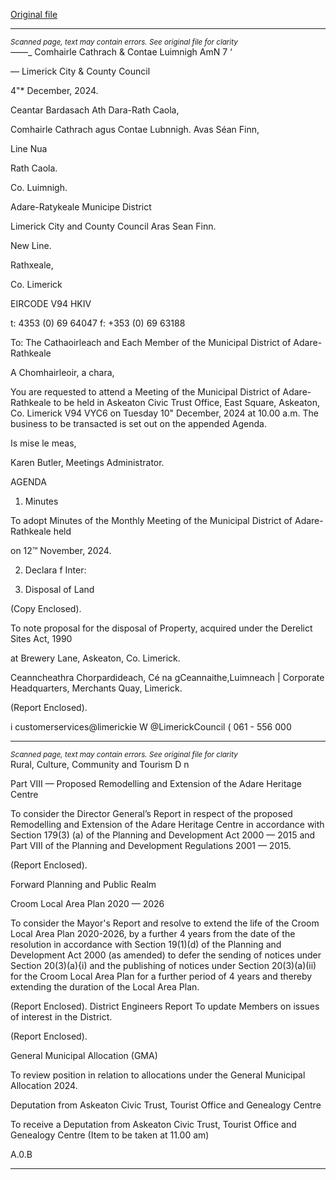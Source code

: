 [Original file](https://www.limerick.ie/sites/default/files/media/documents/2024-12/16-correspondence-september-2024.pdf)

---
*<small>Scanned page, text may contain errors. See original file for clarity</small>*  
_—_—_ Comhairle Cathrach
& Contae Luimnigh
AmN 7 ‘

— Limerick City
& County Council

4"* December, 2024.

Ceantar Bardasach Ath Dara-Rath Caola,

Comhairle Cathrach agus Contae Lubnnigh.
Avas Séan Finn,

Line Nua

Rath Caola.

Co. Luimnigh.

Adare-Ratykeale Municipe District

Limerick City and County Council
Aras Sean Finn.

New Line.

Rathxeale,

Co. Limerick

EIRCODE V94 HKIV

t: 4353 (0) 69 64047
f: +353 (0) 69 63188

To: The Cathaoirleach and Each Member of the Municipal District of Adare-Rathkeale

A Chomhairleoir, a chara,

You are requested to attend a Meeting of the Municipal District of Adare-Rathkeale to be held in
Askeaton Civic Trust Office, East Square, Askeaton, Co. Limerick V94 VYC6 on Tuesday 10"
December, 2024 at 10.00 a.m. The business to be transacted is set out on the appended Agenda.

Is mise le meas,

Karen Butler,
Meetings Administrator.

AGENDA

1. Minutes

To adopt Minutes of the Monthly Meeting of the Municipal District of Adare-Rathkeale held

on 12™ November, 2024.

2. Declara f Inter:

3. Disposal of Land

(Copy Enclosed).

To note proposal for the disposal of Property, acquired under the Derelict Sites Act, 1990

at Brewery Lane, Askeaton, Co. Limerick.

Ceanncheathra Chorpardideach, Cé na gCeannaithe,Luimneach |
Corporate Headquarters, Merchants Quay, Limerick.

(Report Enclosed).

i customerservices@limerickie
W @LimerickCouncil
( 061 - 556 000


---
*<small>Scanned page, text may contain errors. See original file for clarity</small>*  
Rural, Culture, Community and Tourism D n

Part VIII — Proposed Remodelling and Extension of the Adare Heritage Centre

To consider the Director General’s Report in respect of the proposed Remodelling and
Extension of the Adare Heritage Centre in accordance with Section 179(3) (a) of the
Planning and Development Act 2000 — 2015 and Part VIII of the Planning and Development
Regulations 2001 — 2015.

(Report Enclosed).

Forward Planning and Public Realm

Croom Local Area Plan 2020 — 2026

To consider the Mayor's Report and resolve to extend the life of the Croom Local Area Plan
2020-2026, by a further 4 years from the date of the resolution in accordance with Section
19(1)(d) of the Planning and Development Act 2000 (as amended) to defer the sending of
notices under Section 20(3)(a){i) and the publishing of notices under Section 20(3)(a)(ii) for
the Croom Local Area Plan for a further period of 4 years and thereby extending the
duration of the Local Area Plan.

(Report Enclosed).
District Engineers Report
To update Members on issues of interest in the District.

(Report Enclosed).

General Municipal Allocation (GMA)

To review position in relation to allocations under the General Municipal Allocation 2024.

Deputation from Askeaton Civic Trust, Tourist Office and Genealogy Centre

To receive a Deputation from Askeaton Civic Trust, Tourist Office and Genealogy Centre
(Item to be taken at 11.00 am)

A.0.B


---
